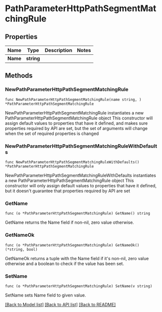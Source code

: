 # PathParameterHttpPathSegmentMatchingRule

## Properties

Name | Type | Description | Notes
------------ | ------------- | ------------- | -------------
**Name** | **string** |  | 

## Methods

### NewPathParameterHttpPathSegmentMatchingRule

`func NewPathParameterHttpPathSegmentMatchingRule(name string, ) *PathParameterHttpPathSegmentMatchingRule`

NewPathParameterHttpPathSegmentMatchingRule instantiates a new PathParameterHttpPathSegmentMatchingRule object
This constructor will assign default values to properties that have it defined,
and makes sure properties required by API are set, but the set of arguments
will change when the set of required properties is changed

### NewPathParameterHttpPathSegmentMatchingRuleWithDefaults

`func NewPathParameterHttpPathSegmentMatchingRuleWithDefaults() *PathParameterHttpPathSegmentMatchingRule`

NewPathParameterHttpPathSegmentMatchingRuleWithDefaults instantiates a new PathParameterHttpPathSegmentMatchingRule object
This constructor will only assign default values to properties that have it defined,
but it doesn't guarantee that properties required by API are set

### GetName

`func (o *PathParameterHttpPathSegmentMatchingRule) GetName() string`

GetName returns the Name field if non-nil, zero value otherwise.

### GetNameOk

`func (o *PathParameterHttpPathSegmentMatchingRule) GetNameOk() (*string, bool)`

GetNameOk returns a tuple with the Name field if it's non-nil, zero value otherwise
and a boolean to check if the value has been set.

### SetName

`func (o *PathParameterHttpPathSegmentMatchingRule) SetName(v string)`

SetName sets Name field to given value.



[[Back to Model list]](../README.md#documentation-for-models) [[Back to API list]](../README.md#documentation-for-api-endpoints) [[Back to README]](../README.md)


